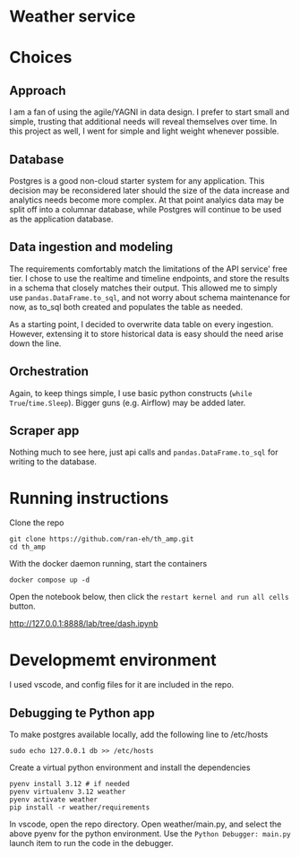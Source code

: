 # Weather service

# Choices
## Approach
I am a fan of using the agile/YAGNI in data design.  I prefer to start small and simple, trusting that additional needs will reveal themselves over time.  In this project as well, I went for simple and light weight whenever possible.
## Database
Postgres is a good non-cloud starter system for any application.  This decision may be reconsidered later should the size of the data increase
and analytics needs become more complex.  At that point analyics data may
be split off into a columnar database, while Postgres will continue to
be used as the application database.

## Data ingestion and modeling
The requirements comfortably match the limitations of the API service' free tier.  I chose to use the realtime and timeline endpoints, and store the results in a schema that closely matches their output.  This allowed me to simply use `pandas.DataFrame.to_sql`, and not worry about schema maintenance for now, as to_sql both created and populates the table as needed.

As a starting point, I decided to overwrite data table on every ingestion.  However, extensing it to store historical data is easy should the need arise down the line.

## Orchestration
Again, to keep things simple, I use basic python constructs (`while True`/`time.Sleep`).  Bigger guns (e.g. Airflow) may be added later.

## Scraper app
Nothing much to see here, just api calls and `pandas.DataFrame.to_sql` for writing to the database.

# Running instructions
Clone the repo
```
git clone https://github.com/ran-eh/th_amp.git
cd th_amp
```
With the docker daemon running, start the containers
```
docker compose up -d
```
Open the notebook below, then click the `restart kernel and run all cells` button.

http://127.0.0.1:8888/lab/tree/dash.ipynb


# Developmemt environment
I used vscode, and config files for it are included in the repo.  

## Debugging te Python app
To make postgres available locally, add the following line to /etc/hosts
```
sudo echo 127.0.0.1 db >> /etc/hosts
```

Create a virtual python environment and install the dependencies
```
pyenv install 3.12 # if needed
pyenv virtualenv 3.12 weather
pyenv activate weather
pip install -r weather/requirements
```

In vscode, open the repo directory.  Open weather/main.py, and select the above pyenv for the python environment.
Use the `Python Debugger: main.py` launch item to run the code in the debugger.